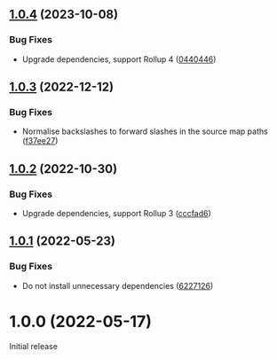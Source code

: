 ## [1.0.4](https://github.com/prantlf/rollup-sourcemap-path-transform/compare/v1.0.3...v1.0.4) (2023-10-08)


### Bug Fixes

* Upgrade dependencies, support Rollup 4 ([0440446](https://github.com/prantlf/rollup-sourcemap-path-transform/commit/0440446b9322f7f788c81c732067ac0cd13d790b))

## [1.0.3](https://github.com/prantlf/rollup-sourcemap-path-transform/compare/v1.0.2...v1.0.3) (2022-12-12)


### Bug Fixes

* Normalise backslashes to forward slashes in the source map paths ([f37ee27](https://github.com/prantlf/rollup-sourcemap-path-transform/commit/f37ee27aeae082364876d89f7cb0b5f6f1f4c02e))

## [1.0.2](https://github.com/prantlf/rollup-sourcemap-path-transform/compare/v1.0.1...v1.0.2) (2022-10-30)


### Bug Fixes

* Upgrade dependencies, support Rollup 3 ([cccfad6](https://github.com/prantlf/rollup-sourcemap-path-transform/commit/cccfad68a13e2de7d6ba16409e3f2cfe750608f6))

## [1.0.1](https://github.com/prantlf/rollup-sourcemap-path-transform/compare/v1.0.0...v1.0.1) (2022-05-23)


### Bug Fixes

* Do not install unnecessary dependencies ([6227126](https://github.com/prantlf/rollup-sourcemap-path-transform/commit/6227126ab773b4e9905e004a3aec1560ede37b1b))

# 1.0.0 (2022-05-17)

Initial release
